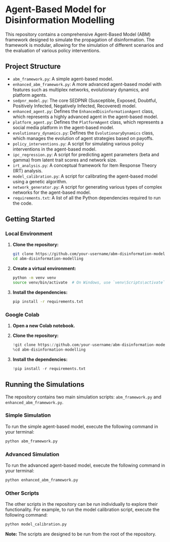 # Agent-Based Model for Disinformation Modelling

This repository contains a comprehensive Agent-Based Model (ABM) framework designed to simulate the propagation of disinformation. The framework is modular, allowing for the simulation of different scenarios and the evaluation of various policy interventions.

## Project Structure

-   `abm_framework.py`: A simple agent-based model.
-   `enhanced_abm_framework.py`: A more advanced agent-based model with features such as multiplex networks, evolutionary dynamics, and platform agents.
-   `sedpnr_model.py`: The core SEDPNR (Susceptible, Exposed, Doubtful, Positively Infected, Negatively Infected, Recovered) model.
-   `enhanced_agent.py`: Defines the `EnhancedDisinformationAgent` class, which represents a highly advanced agent in the agent-based model.
-   `platform_agent.py`: Defines the `PlatformAgent` class, which represents a social media platform in the agent-based model.
-   `evolutionary_dynamics.py`: Defines the `EvolutionaryDynamics` class, which manages the evolution of agent strategies based on payoffs.
-   `policy_interventions.py`: A script for simulating various policy interventions in the agent-based model.
-   `ipc_regression.py`: A script for predicting agent parameters (beta and gamma) from latent trait scores and network size.
-   `irt_analysis.py`: A conceptual framework for Item Response Theory (IRT) analysis.
-   `model_calibration.py`: A script for calibrating the agent-based model using a genetic algorithm.
-   `network_generator.py`: A script for generating various types of complex networks for the agent-based model.
-   `requirements.txt`: A list of all the Python dependencies required to run the code.

## Getting Started

### Local Environment

1.  **Clone the repository:**
    ```bash
    git clone https://github.com/your-username/abm-disinformation-modelling.git
    cd abm-disinformation-modelling
    ```

2.  **Create a virtual environment:**
    ```bash
    python -m venv venv
    source venv/bin/activate  # On Windows, use `venv\Scripts\activate`
    ```

3.  **Install the dependencies:**
    ```bash
    pip install -r requirements.txt
    ```

### Google Colab

1.  **Open a new Colab notebook.**

2.  **Clone the repository:**
    ```python
    !git clone https://github.com/your-username/abm-disinformation-modelling.git
    %cd abm-disinformation-modelling
    ```

3.  **Install the dependencies:**
    ```python
    !pip install -r requirements.txt
    ```

## Running the Simulations

The repository contains two main simulation scripts: `abm_framework.py` and `enhanced_abm_framework.py`.

### Simple Simulation

To run the simple agent-based model, execute the following command in your terminal:

```bash
python abm_framework.py
```

### Advanced Simulation

To run the advanced agent-based model, execute the following command in your terminal:

```bash
python enhanced_abm_framework.py
```

### Other Scripts

The other scripts in the repository can be run individually to explore their functionality. For example, to run the model calibration script, execute the following command:

```bash
python model_calibration.py
```

**Note:** The scripts are designed to be run from the root of the repository.
